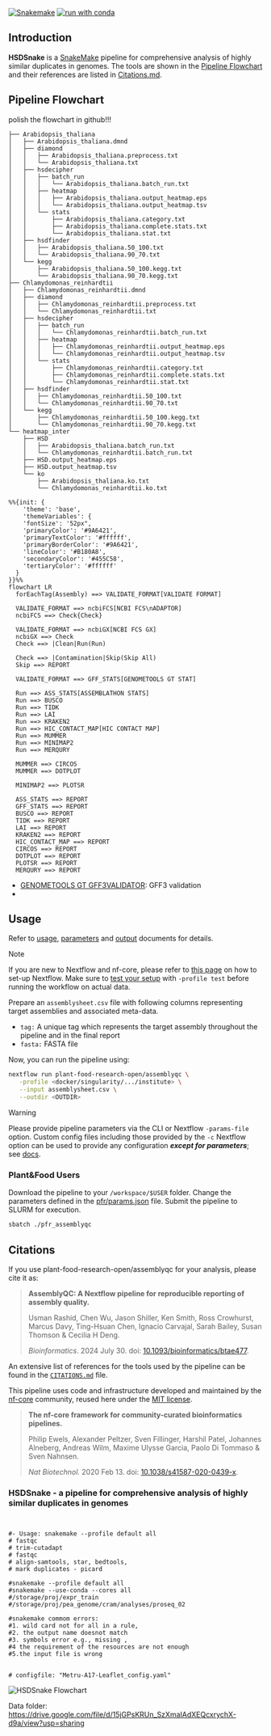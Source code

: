 [![Snakemake](https://img.shields.io/badge/snakemake-≥5.7.0-brightgreen.svg)](https://snakemake.readthedocs.io)
[![run with conda ](http://img.shields.io/badge/run%20with-conda%20-3EB049?labelColor=000000&logo=anaconda)](https://docs.conda.io/en/latest/)

## Introduction

**HSDSnake** is a [SnakeMake](https://snakemake.readthedocs.io) pipeline for comprehensive analysis of highly similar duplicates in genomes. The tools are shown in the [Pipeline Flowchart](#pipeline-flowchart) and their references are listed in [Citations.md](/docs/Citations.md).

## Pipeline Flowchart

polish the flowchart in github!!!

```
├── Arabidopsis_thaliana
│   ├── Arabidopsis_thaliana.dmnd
│   ├── diamond
│   │   ├── Arabidopsis_thaliana.preprocess.txt
│   │   └── Arabidopsis_thaliana.txt
│   ├── hsdecipher
│   │   ├── batch_run
│   │   │   └── Arabidopsis_thaliana.batch_run.txt
│   │   ├── heatmap
│   │   │   ├── Arabidopsis_thaliana.output_heatmap.eps
│   │   │   └── Arabidopsis_thaliana.output_heatmap.tsv
│   │   └── stats
│   │       ├── Arabidopsis_thaliana.category.txt
│   │       ├── Arabidopsis_thaliana.complete.stats.txt
│   │       └── Arabidopsis_thaliana.stat.txt
│   ├── hsdfinder
│   │   ├── Arabidopsis_thaliana.50_100.txt
│   │   └── Arabidopsis_thaliana.90_70.txt
│   └── kegg
│       ├── Arabidopsis_thaliana.50_100.kegg.txt
│       └── Arabidopsis_thaliana.90_70.kegg.txt
├── Chlamydomonas_reinhardtii
│   ├── Chlamydomonas_reinhardtii.dmnd
│   ├── diamond
│   │   ├── Chlamydomonas_reinhardtii.preprocess.txt
│   │   └── Chlamydomonas_reinhardtii.txt
│   ├── hsdecipher
│   │   ├── batch_run
│   │   │   └── Chlamydomonas_reinhardtii.batch_run.txt
│   │   ├── heatmap
│   │   │   ├── Chlamydomonas_reinhardtii.output_heatmap.eps
│   │   │   └── Chlamydomonas_reinhardtii.output_heatmap.tsv
│   │   └── stats
│   │       ├── Chlamydomonas_reinhardtii.category.txt
│   │       ├── Chlamydomonas_reinhardtii.complete.stats.txt
│   │       └── Chlamydomonas_reinhardtii.stat.txt
│   ├── hsdfinder
│   │   ├── Chlamydomonas_reinhardtii.50_100.txt
│   │   └── Chlamydomonas_reinhardtii.90_70.txt
│   └── kegg
│       ├── Chlamydomonas_reinhardtii.50_100.kegg.txt
│       └── Chlamydomonas_reinhardtii.90_70.kegg.txt
└── heatmap_inter
    ├── HSD
    │   ├── Arabidopsis_thaliana.batch_run.txt
    │   └── Chlamydomonas_reinhardtii.batch_run.txt
    ├── HSD.output_heatmap.eps
    ├── HSD.output_heatmap.tsv
    └── ko
        ├── Arabidopsis_thaliana.ko.txt
        └── Chlamydomonas_reinhardtii.ko.txt

```




```mermaid
%%{init: {
    'theme': 'base',
    'themeVariables': {
    'fontSize': '52px",
    'primaryColor': '#9A6421',
    'primaryTextColor': '#ffffff',
    'primaryBorderColor': '#9A6421',
    'lineColor': '#B180A8',
    'secondaryColor': '#455C58',
    'tertiaryColor': '#ffffff'
  }
}}%%
flowchart LR
  forEachTag(Assembly) ==> VALIDATE_FORMAT[VALIDATE FORMAT]

  VALIDATE_FORMAT ==> ncbiFCS[NCBI FCS\nADAPTOR]
  ncbiFCS ==> Check{Check}

  VALIDATE_FORMAT ==> ncbiGX[NCBI FCS GX]
  ncbiGX ==> Check
  Check ==> |Clean|Run(Run)

  Check ==> |Contamination|Skip(Skip All)
  Skip ==> REPORT

  VALIDATE_FORMAT ==> GFF_STATS[GENOMETOOLS GT STAT]

  Run ==> ASS_STATS[ASSEMBLATHON STATS]
  Run ==> BUSCO
  Run ==> TIDK
  Run ==> LAI
  Run ==> KRAKEN2
  Run ==> HIC_CONTACT_MAP[HIC CONTACT MAP]
  Run ==> MUMMER
  Run ==> MINIMAP2
  Run ==> MERQURY

  MUMMER ==> CIRCOS
  MUMMER ==> DOTPLOT

  MINIMAP2 ==> PLOTSR

  ASS_STATS ==> REPORT
  GFF_STATS ==> REPORT
  BUSCO ==> REPORT
  TIDK ==> REPORT
  LAI ==> REPORT
  KRAKEN2 ==> REPORT
  HIC_CONTACT_MAP ==> REPORT
  CIRCOS ==> REPORT
  DOTPLOT ==> REPORT
  PLOTSR ==> REPORT
  MERQURY ==> REPORT
```

- [GENOMETOOLS GT GFF3VALIDATOR](https://genometools.org/tools/gt_gff3validator.html): GFF3 validation
- 

## Usage

Refer to [usage](./docs/usage.md), [parameters](./docs/parameters.md) and [output](./docs/output.md) documents for details.

> [!NOTE]
> If you are new to Nextflow and nf-core, please refer to [this page](https://nf-co.re/docs/usage/installation) on how to set-up Nextflow. Make sure to [test your setup](https://nf-co.re/docs/usage/introduction#how-to-run-a-pipeline) with `-profile test` before running the workflow on actual data.

Prepare an `assemblysheet.csv` file with following columns representing target assemblies and associated meta-data.

- `tag:` A unique tag which represents the target assembly throughout the pipeline and in the final report
- `fasta:` FASTA file

Now, you can run the pipeline using:

```bash
nextflow run plant-food-research-open/assemblyqc \
   -profile <docker/singularity/.../institute> \
   --input assemblysheet.csv \
   --outdir <OUTDIR>
```

> [!WARNING]
> Please provide pipeline parameters via the CLI or Nextflow `-params-file` option. Custom config files including those provided by the `-c` Nextflow option can be used to provide any configuration _**except for parameters**_;
> see [docs](https://nf-co.re/usage/configuration#custom-configuration-files).

### Plant&Food Users

Download the pipeline to your `/workspace/$USER` folder. Change the parameters defined in the [pfr/params.json](./pfr/params.json) file. Submit the pipeline to SLURM for execution.

```bash
sbatch ./pfr_assemblyqc
```


## Citations

If you use plant-food-research-open/assemblyqc for your analysis, please cite it as:

> **AssemblyQC: A Nextflow pipeline for reproducible reporting of assembly quality.**
>
> Usman Rashid, Chen Wu, Jason Shiller, Ken Smith, Ross Crowhurst, Marcus Davy, Ting-Hsuan Chen, Ignacio Carvajal, Sarah Bailey, Susan Thomson & Cecilia H Deng.
>
> _Bioinformatics_. 2024 July 30. doi: [10.1093/bioinformatics/btae477](https://doi.org/10.1093/bioinformatics/btae477).

An extensive list of references for the tools used by the pipeline can be found in the [`CITATIONS.md`](CITATIONS.md) file.

This pipeline uses code and infrastructure developed and maintained by the [nf-core](https://nf-co.re) community, reused here under the [MIT license](https://github.com/nf-core/tools/blob/master/LICENSE).

> **The nf-core framework for community-curated bioinformatics pipelines.**
>
> Philip Ewels, Alexander Peltzer, Sven Fillinger, Harshil Patel, Johannes Alneberg, Andreas Wilm, Maxime Ulysse Garcia, Paolo Di Tommaso & Sven Nahnsen.
>
> _Nat Biotechnol._ 2020 Feb 13. doi: [10.1038/s41587-020-0439-x](https://dx.doi.org/10.1038/s41587-020-0439-x).



### HSDSnake - a pipeline for comprehensive analysis of highly similar duplicates in genomes

```


#- Usage: snakemake --profile default all
# fastqc
# trim-cutadapt
# fastqc
# align-samtools, star, bedtools,
# mark duplicates - picard

#snakemake --profile default all
#snakemake --use-conda --cores all
#/storage/proj/expr_train
#/storage/proj/pea_genome/cram/analyses/proseq_02

#snakemake commom errors: 
#1. wild card not for all in a rule, 
#2. the output name doesnot match 
#3. symbols error e.g., missing , 
#4 the requirement of the resources are not enough 
#5.the input file is wrong


# configfile: "Metru-A17-Leaflet_config.yaml"

```

![HSDSnake Flowchart](https://github.com/zx0223winner/HSDSnake/blob/main/resources/dag.jpg)

Data folder: https://drive.google.com/file/d/15jGPsKRUn_SzXmaIAdXEQcxrychX-d9a/view?usp=sharing
